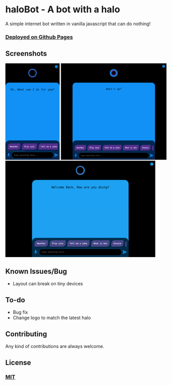 # haloBot - A bot with a halo

A simple internet bot written in vanilla javascript that can do nothing!

### [**Deployed on Github Pages**](https://rokonxr.github.io/haloBot)

## Screenshots

<img src="./docs/assets/screenshots/phone.png" alt="Phone" height="300"/>
<img src="./docs/assets/screenshots/tablet.png" alt="Tablet" height="300"/>
<img src="./docs/assets/screenshots/laptop.png" alt="laptop" height="300"/>

## Known Issues/Bug

- Layout can break on tiny devices

## To-do

- Bug fix
- Change logo to match the latest halo

## Contributing

Any kind of contributions are always welcome.

## License

### [**MIT**](./LICENSE)
